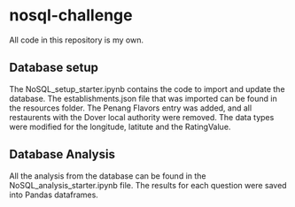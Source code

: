 # nosql-challenge
All code in this repository is my own.

## Database setup
The NoSQL_setup_starter.ipynb contains the code to import and update the database. 
The establishments.json file that was imported can be found in the resources folder.
The Penang Flavors entry was added, and all restaurents with the Dover local authority were removed. 
The data types were modified for the longitude, latitute and the RatingValue.

## Database Analysis
All the analysis from the database can be found in the NoSQL_analysis_starter.ipynb file.
The results for each question were saved into Pandas dataframes.

